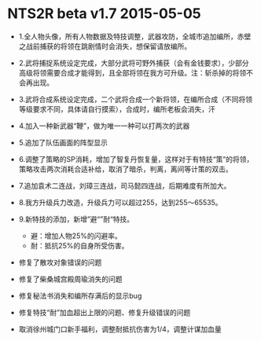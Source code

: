 # NTS2R beta v1.7 2015-05-05

- 1.全人物头像，所有人物数据及特技调整，武器攻防，全城市追加编所，赤壁之战前捕获的将领在跳剧情时会消失，想保留请放编所。
- 2.武将捕捉系统设定完成，大部分武将可野外捕获（会有金钱要求），少部分高级将领需要合成才能得到，且全部将领在我方可升级。注：斩杀掉的将领不会再出现。
- 3.武将合成系统设定完成，二个武将合成一个新将领，在编所合成（不同将领等级要求不同，具体请自行摸索），合成时，编所老板会消失，汗
- 4.加入一种新武器“鞭”，做为唯一一种可以打两次的武器
- 5.追加了队伍画面的阵型显示
- 6.调整了策略的SP消耗，增加了智复丹恢复量，这样对于有特技“策”的将领，策略攻击两次消耗合适补给，取消了暗杀，判离，离间等计策的双击。
- 7.追加袁术二连战，刘璋三连战，司马懿四连战，后期难度有所加大。
- 8.我方升级兵力改造，升级兵力可以超过255，达到255～65535。
- 9.新特技的添加，新增”避“”耐“特技。
    - 避：增加人物25%的闪避率。
    - 耐：抵抗25%的自身所受伤害。

- 修复了散攻对象错误的问题
- 修复了柴桑城宫殿周瑜消失的问题
- 修复秘法书消失和编所存满后的显示bug
- 修复特技“耐”加血超出上限的问题、修复升级错误的问题
- 取消徐州城门口新手福利，调整耐抵抗伤害为1/4，调整计谋加血量